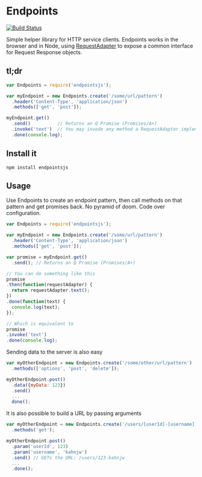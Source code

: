Endpoints
=========

[![Build Status](https://travis-ci.org/kahnjw/endpoints.png)](https://travis-ci.org/kahnjw/endpoints)

Simple helper library for HTTP service clients. Endpoints works in the browser
and in Node, using [RequestAdapter](https://github.com/kahnjw/RequestAdapter/) to expose a common interface for Request Response objects.

## tl;dr

```javascript
var Endpoints = require('endpointsjs');

var myEndpoint = new Endpoints.create('/some/url/pattern')
  .header('Content-Type', 'application/json')
  .methods(['get', 'post']);

myEndpoint.get()
  .send()          // Returns an Q Promise (Promises/A+)
  .invoke('text')  // You may invode any method a RequestAdapter implements
  .done(console.log);
```

## Install it

```
npm install endpointsjs
```

## Usage

Use Endpoints to create an endpoint pattern, then call methods on that pattern and get promises back. No pyramid of doom. Code over configuration.

```javascript
var Endpoints = require('endpointsjs');

var myEndpoint = new Endpoints.create('/some/url/pattern')
  .header('Content-Type', 'application/json')
  .methods(['get', 'post']);

var promise = myEndpoint.get()
  .send(); // Returns an Q Promise (Promises/A+)

// You can do something like this
promise
.then(function(requestAdapter) {
  return requestAdapter.text();
})
.done(function(text) {
  console.log(text);
});

// Which is equivalent to
promise
.invoke('text')
.done(console.log);
```

Sending data to the server is also easy

```javascript
var myOtherEndpoint = new Endpoints.create('/some/other/url/pattern')
  .methods(['options', 'post', 'delete']);

myOtherEndpoint.post()
  .data({myData: 123})
  .send()
  ...
  done();
```

It is also possible to build a URL by passing arguments

```javascript
var myOtherEndpoint = new Endpoints.create('/users/[userId]-[username]')
  .methods('get');

myOtherEndpoint.post()
  .param('userId', 123)
  .param('username', 'kahnjw')
  .send() // GETs the URL: /users/123-kahnjw
  ...
  .done();
```
